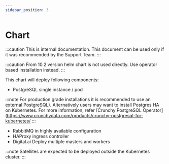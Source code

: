 ```yaml
---
sidebar_position: 3
---
```


# Chart

:::caution
This is internal documentation. This document can be used only if it was recommended by the Support Team.
:::

:::caution
From 10.2 version helm chart is not used directly. Use operator based installation instead.
:::

This chart will deploy following components:
* PostgreSQL single instance / pod 

:::note
For production grade installations it is recommended to use an external PostgreSQL). 
Alternatively users may want to install Postgres HA on Kubernetes. For more information, 
refer [Crunchy PostgreSQL Operator](https://www.crunchydata.com/products/crunchy-postgresql-for-kubernetes/
:::

* RabbitMQ in highly available configuration
* HAProxy ingress controller
* Digital.ai Deploy multiple masters and workers


:::note
Satellites are expected to be deployed outside the Kubernetes cluster.
:::
